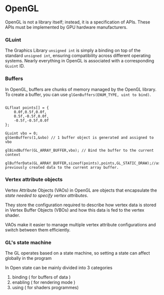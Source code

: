 # OpenGL

OpenGL is not a library itself; instead, it is a specification of APIs. These APIs must be implemented by GPU hardware manufacturers.

### GLuint

The Graphics Library `unsigned int` is simply a binding on top of the standard `unsigned int`, ensuring compatibility across different operating systems. Nearly everything in OpenGL is associated with a corresponding `GLuint` ID.

### Buffers

In OpenGL, buffers are chunks of memory managed by the OpenGL library. To create a buffer, you can use `glGenBuffers(ENUM_TYPE, uint to bind)`.

```

GLfloat points[] = {
    0.0f,0.5f,0.0f,
    0.5f,-0.5f,0.0f,
    -0.5f,-0.5f,0.0f
};

GLuint vbo = 0;
glGenBuffers(1,&vbo) // 1 buffer object is generated and assigned to vbo

glBindBuffer(GL_ARRAY_BUFFER,vbo); // Bind the buffer to the current context

glBufferData(GL_ARRAY_BUFFER,sizeof(points),points,GL_STATIC_DRAW);//assign previously created data to the current array buffer.

```


### Vertex attribute objects

Vertex Attribute Objects (VAOs) in OpenGL are objects that encapsulate the *state needed to specify vertex attributes*.

They store the configuration required to describe how vertex data is stored in Vertex Buffer Objects (VBOs) and how this data is fed to the vertex shader.

VAOs make it easier to manage multiple vertex attribute configurations and switch between them efficiently.

### GL's state machine

The GL operates based on a state machine, so setting a state can affect globally in the program

In Open state can be mainly divided into 3 categories

1. binding  ( for buffers of data )
2. enabling ( for rendering mode )
3. using    ( for shaders programmes)


